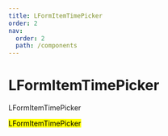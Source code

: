 ```yaml
---
title: LFormItemTimePicker
order: 2
nav:
  order: 2
  path: /components
---
```


# LFormItemTimePicker

LFormItemTimePicker

<mark>LFormItemTimePicker</mark>

<code src='./demos/Demo1.tsx' />
